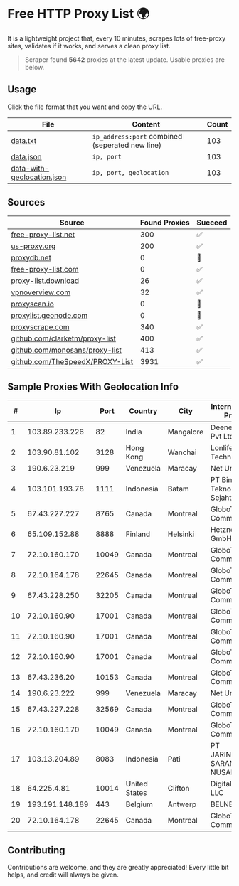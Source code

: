 
# Free HTTP Proxy List 🌍

It is a lightweight project that, every 10 minutes, scrapes lots of free-proxy sites, validates if it works, and serves a clean proxy list.


> Scraper found **5642** proxies at the latest update. Usable proxies are below.

## Usage

Click the file format that you want and copy the URL.


|File|Content|Count|
|----|-------|-----|
|[data.txt](https://raw.githubusercontent.com/themiralay/Proxy-List-World/master/data.txt)|`ip_address:port` combined (seperated new line)|103|
|[data.json](https://raw.githubusercontent.com/themiralay/Proxy-List-World/master/data.json)|`ip, port`|103|
|[data-with-geolocation.json](https://raw.githubusercontent.com/themiralay/Proxy-List-World/master/data-with-geolocation.json)|`ip, port, geolocation`|103|

## Sources

|Source|Found Proxies|Succeed|
|------|-------------|-------|
|[free-proxy-list.net](https://free-proxy-list.net)|300|✅|
|[us-proxy.org](https://www.us-proxy.org)|200|✅|
|[proxydb.net](http://proxydb.net)|0|🚫|
|[free-proxy-list.com](https://free-proxy-list.com/?page=&port=&type%5B%5D=http&type%5B%5D=https&up_time=0&search=Search)|0|✅|
|[proxy-list.download](https://www.proxy-list.download/HTTP)|26|✅|
|[vpnoverview.com](https://vpnoverview.com/privacy/anonymous-browsing/free-proxy-servers)|32|✅|
|[proxyscan.io](https://www.proxyscan.io)|0|🚫|
|[proxylist.geonode.com](https://proxylist.geonode.com/api/proxy-list?limit=300&page=1&sort_by=lastChecked&sort_type=desc&protocols=http,https)|0|🚫|
|[proxyscrape.com](https://api.proxyscrape.com/v2/?request=displayproxies&protocol=http&timeout=10000&country=all&ssl=all&anonymity=all)|340|✅|
|[github.com/clarketm/proxy-list](https://raw.githubusercontent.com/clarketm/proxy-list/master/proxy-list-raw.txt)|400|✅|
|[github.com/monosans/proxy-list](https://raw.githubusercontent.com/monosans/proxy-list/main/proxies/http.txt)|413|✅|
|[github.com/TheSpeedX/PROXY-List](https://raw.githubusercontent.com/TheSpeedX/PROXY-List/master/http.txt)|3931|✅|


## Sample Proxies With Geolocation Info

|#|Ip|Port|Country|City|Internet Service Provider|
|-|--|----|-------|----|-------------------------|
|1|103.89.233.226|82|India|Mangalore|Deenet Services Pvt Ltd|
|2|103.90.81.102|3128|Hong Kong|Wanchai|Lonlife Technology Co.|
|3|190.6.23.219|999|Venezuela|Maracay|Net Uno|
|4|103.101.193.78|1111|Indonesia|Batam|PT Bintang Teknologi Sejahtera|
|5|67.43.227.227|8765|Canada|Montreal|GloboTech Communications|
|6|65.109.152.88|8888|Finland|Helsinki|Hetzner Online GmbH|
|7|72.10.160.170|10049|Canada|Montreal|GloboTech Communications|
|8|72.10.164.178|22645|Canada|Montreal|GloboTech Communications|
|9|67.43.228.250|32205|Canada|Montreal|GloboTech Communications|
|10|72.10.160.90|17001|Canada|Montreal|GloboTech Communications|
|11|72.10.160.90|17001|Canada|Montreal|GloboTech Communications|
|12|72.10.160.90|17001|Canada|Montreal|GloboTech Communications|
|13|67.43.236.20|10153|Canada|Montreal|GloboTech Communications|
|14|190.6.23.222|999|Venezuela|Maracay|Net Uno|
|15|67.43.227.228|32569|Canada|Montreal|GloboTech Communications|
|16|72.10.160.170|10049|Canada|Montreal|GloboTech Communications|
|17|103.13.204.89|8083|Indonesia|Pati|PT JARINGANKU SARANA NUSANTARA|
|18|64.225.4.81|10014|United States|Clifton|DigitalOcean, LLC|
|19|193.191.148.189|443|Belgium|Antwerp|BELNET|
|20|72.10.164.178|22645|Canada|Montreal|GloboTech Communications|



## Contributing

Contributions are welcome, and they are greatly appreciated! Every
little bit helps, and credit will always be given.

